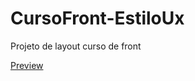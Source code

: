 # CursoFront-EstiloUx
Projeto de layout curso de front


[Preview](https://eilem.github.io/CursoFront-EstiloUx/) 
